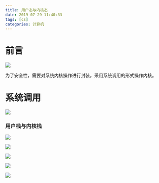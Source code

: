 ```yaml
---
title: 用户态与内核态
date: 2019-07-29 11:40:33
tags: [cs]
categories: 计算机
---
```


# 前言

![](https://raw.githubusercontent.com/Shaneue/pictures/master/linux.png)

为了安全性，需要对系统内核操作进行封装，采用系统调用的形式操作内核。

<!-- more -->

# 系统调用

![](https://raw.githubusercontent.com/Shaneue/pictures/master/syscall.png)

### 用户栈与内核栈

![](https://raw.githubusercontent.com/Shaneue/pictures/master/stack1.png)

![](https://raw.githubusercontent.com/Shaneue/pictures/master/stack2.png)

![](https://raw.githubusercontent.com/Shaneue/pictures/master/stack3.png)

![](https://raw.githubusercontent.com/Shaneue/pictures/master/stack4.png)

![](https://raw.githubusercontent.com/Shaneue/pictures/master/stack5.png)

